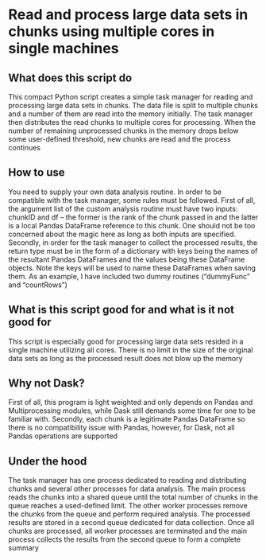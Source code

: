 # Read and process large data sets in chunks using multiple cores in single machines

## What does this script do
This compact Python script creates a simple task manager for reading and processing large data sets in chunks. The data file is split to multiple chunks and a number of them are read into the memory initially. The task manager then distributes the read chunks to multiple cores for processing. When the number of remaining unprocessed chunks in the memory drops below some user-defined threshold, new chunks are read and the process continues

## How to use
You need to supply your own data analysis routine. In order to be compatible with the task manager, some rules must be followed. First of all, the argument list of the custom analysis routine must have two inputs: chunkID and df – the former is the rank of the chunk passed in and the latter is a local Pandas DataFrame reference to this chunk. One should not be too concerned about the magic here as long as both inputs are specified. Secondly, in order for the task manager to collect the processed results, the return type must be in the form of a dictionary with keys being the names of the resultant Pandas DataFrames and the values being these DataFrame objects. Note the keys will be used to name these DataFrames when saving them. As an example, I have included two dummy routines (“dummyFunc” and “countRows”) 

## What is this script good for and what is it not good for
This script is especially good for processing large data sets resided in a single machine utilizing all cores. There is no limit in the size of the original data sets as long as the processed result does not blow up the memory

## Why not Dask?
First of all, this program is light weighted and only depends on Pandas and Multiprocessing modules, while Dask still demands some time for one to be familiar with. Secondly, each chunk is a legitimate Pandas DataFrame so there is no compatibility issue with Pandas, however, for Dask, not all Pandas operations are supported

## Under the hood
The task manager has one process dedicated to reading and distributing chunks and several other processes for data analysis. The main process reads the chunks into a shared queue until the total number of chunks in the queue reaches a used-defined limit. The other worker processes remove the chunks from the queue and perform required analysis. The processed results are stored in a second queue dedicated for data collection. Once all chunks are processed, all worker processes are terminated and the main process collects the results from the second queue to form a complete summary
